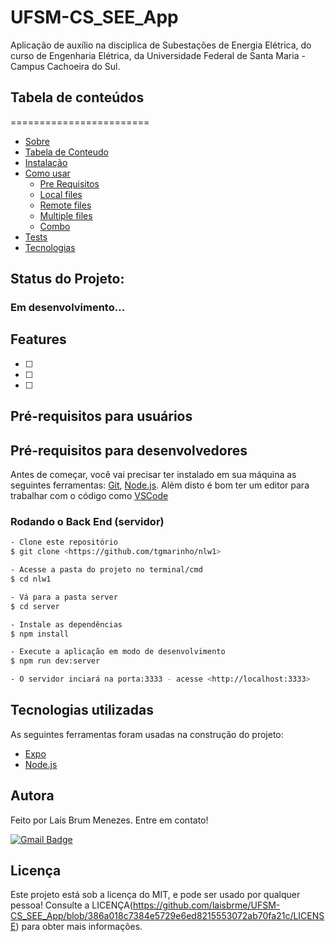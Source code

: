 # UFSM-CS_SEE_App
Aplicação de auxílio na disciplica de Subestações de Energia Elétrica, do curso de Engenharia Elétrica, da Universidade Federal de Santa Maria - Campus Cachoeira do Sul.

## Tabela de conteúdos
========================
<!--ts-->
   * [Sobre](#Sobre)
   * [Tabela de Conteudo](#tabela-de-conteudo)
   * [Instalação](#instalacao)
   * [Como usar](#como-usar)
      * [Pre Requisitos](#pre-requisitos)
      * [Local files](#local-files)
      * [Remote files](#remote-files)
      * [Multiple files](#multiple-files)
      * [Combo](#combo)
   * [Tests](#testes)
   * [Tecnologias](#tecnologias)
<!--te-->

## Status do Projeto: 
### Em desenvolvimento...


## Features
- [ ] 
- [ ] 
- [ ] 


## Pré-requisitos para usuários



## Pré-requisitos para desenvolvedores
Antes de começar, você vai precisar ter instalado em sua máquina as seguintes ferramentas:
[Git](https://git-scm.com), [Node.js](https://nodejs.org/en/). 
Além disto é bom ter um editor para trabalhar com o código como [VSCode](https://code.visualstudio.com/)

### Rodando o Back End (servidor)

```bash
- Clone este repositório
$ git clone <https://github.com/tgmarinho/nlw1>

- Acesse a pasta do projeto no terminal/cmd
$ cd nlw1

- Vá para a pasta server
$ cd server

- Instale as dependências
$ npm install

- Execute a aplicação em modo de desenvolvimento
$ npm run dev:server

- O servidor inciará na porta:3333 - acesse <http://localhost:3333>
```

## Tecnologias utilizadas

As seguintes ferramentas foram usadas na construção do projeto:

- [Expo](https://expo.io/)
- [Node.js](https://nodejs.org/en/)


## Autora

Feito por Laís Brum Menezes. Entre em contato!

[![Gmail Badge](https://img.shields.io/badge/-lais.brum@acad.ufsm.br-c14438?style=flat-square&logo=Gmail&logoColor=white&link=mailto:lais.brum@acad.ufsm.br)](mailto:lais.brum@acad.ufsm.br)

## Licença
Este projeto está sob a licença do MIT, e pode ser usado por qualquer pessoa! Consulte a LICENÇA(https://github.com/laisbrme/UFSM-CS_SEE_App/blob/386a018c7384e5729e6ed8215553072ab70fa21c/LICENSE) para obter mais informações.
